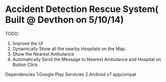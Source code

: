 Accident Detection Rescue System( Built @ Devthon on 5/10/14)
====
TODO:<br>
1. Improve the UI<br>
2. Dynamically Show all the nearby Hospitals on the Map.<br>
3. Show the Nearest Ambulance<br>
4. Automatically Send the Message to Nearest Ambulance and Hospital on Button Click

Dependencies
1.Google Play Servicies 
2.Android v7 appcompat
